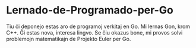 # Lernado-de-Programado-per-Go
Tiu ĉi deponejo estas aro de programoj verkitaj en Go. Mi lernas Gon, krom C++. Ĝi estas nova, interesa lingvo. Se ĉiu okazus bone, mi provos solvi problemojn matematikajn de Projekto Euler per Go.
